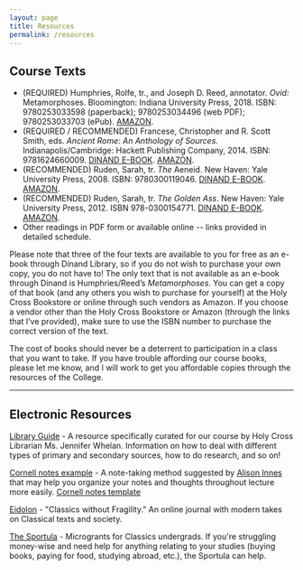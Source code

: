```yaml
---
layout: page
title: Resources
permalink: /resources
---
```


## Course Texts

- (REQUIRED) Humphries, Rolfe, tr., and Joseph D. Reed, annotator. *Ovid:* Metamorphoses. Bloomington: Indiana University Press, 2018. ISBN: 9780253033598 (paperback); 9780253034496 (web PDF); 9780253033703 (ePub). [AMAZON](https://www.amazon.com/Metamorphoses-New-Annotated-Rolfe-Humphries-ebook/dp/B07CMS5ZG7/ref=sr_1_1?keywords=humphries+metamorphoses&qid=1559931339&s=gateway&sr=8-1).
- (REQUIRED / RECOMMENDED) Francese, Christopher and R. Scott Smith, eds. *Ancient Rome: An Anthology of Sources.* Indianapolis/Cambridge: Hackett Publishing Company, 2014. ISBN: 9781624660009. [DINAND E-BOOK](https://ebookcentral.proquest.com/lib/holycrosscollege-ebooks/detail.action?docID=1643864#). [AMAZON](https://www.amazon.com/Ancient-Rome-Anthology-Scott-Smith-ebook/dp/B00LVCVBFO/ref=sr_1_1_twi_kin_1?ie=UTF8&qid=1533754806&sr=8-1&keywords=francese+smith+anthology).
- (RECOMMENDED) Ruden, Sarah, tr. *The* Aeneid. New Haven: Yale University Press, 2008. ISBN: 9780300119046. [DINAND E-BOOK](https://ebookcentral.proquest.com/lib/holycrosscollege-ebooks/reader.action?docID=3420452). [AMAZON](https://www.amazon.com/Aeneid-Vergil/dp/0300151411/ref=sr_1_2?keywords=ruden+aeneid&qid=1559931401&s=gateway&sr=8-2).
- (RECOMMENDED) Ruden, Sarah, tr. *The Golden Ass*. New Haven: Yale University Press, 2012. ISBN 978-0300154771. [DINAND E-BOOK](https://ebookcentral.proquest.com/lib/holycrosscollege-ebooks/detail.action?docID=3420783#). [AMAZON](https://www.amazon.com/Golden-Ass-Apuleius-ebook/dp/B006VV2OBK/ref=sr_1_1?keywords=sarah+ruden+apuleius&qid=1559931446&s=gateway&sr=8-1).
- Other readings in PDF form or available online -- links provided in detailed schedule.

Please note that three of the four texts are available to you for free as an e-book through Dinand Library, so if you do not wish to purchase your own copy, you do not have to! The only text that is not available as an e-book through Dinand is Humphries/Reed’s *Metamorphoses*. You can get a copy of that book (and any others you wish to purchase for yourself) at the Holy Cross Bookstore or online through such vendors as Amazon. If you choose a vendor other than the Holy Cross Bookstore or Amazon (through the links that I’ve provided), make sure to use the ISBN number to purchase the correct version of the text.

The cost of books should never be a deterrent to participation in a class that you want to take. If you have trouble affording our course books, please let me know, and I will work to get you affordable copies through the resources of the College.

<hr>

## Electronic Resources

[Library Guide](#) - A resource specifically curated for our course by Holy Cross Librarian Ms. Jennifer Whelan. Information on how to deal with different types of primary and secondary sources, how to do research, and so on!

[Cornell notes example](https://alisoninnes.files.wordpress.com/2017/10/cornell-notes-quick-dirty-guide.pdf) - A note-taking method suggested by [Alison Innes](https://twitter.com/alisoninnes) that may help you organize your notes and thoughts throughout lecture more easily.
[Cornell notes template](https://alisoninnes.files.wordpress.com/2018/01/template-for-cornell-notes-unlined1.pdf)

[Eidolon](https://eidolon.pub) - "Classics without Fragility." An online journal with modern takes on Classical texts and society.

[The Sportula](https://thesportula.wordpress.com/) - Microgrants for Classics undergrads. If you're struggling money-wise and need help for anything relating to your studies (buying books, paying for food, studying abroad, etc.), the Sportula can help.
